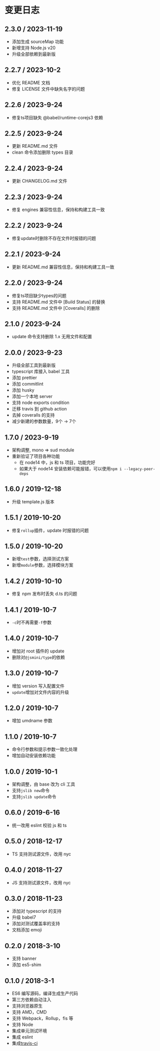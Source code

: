 # 变更日志

## 2.3.0 / 2023-11-19

- 添加生成 sourceMap 功能
- 新增支持 Node.js v20
- 升级全部依赖到最新版

## 2.2.7 / 2023-10-2

- 优化 README 文档
- 修复 LICENSE 文件中缺失名字的问题

## 2.2.6 / 2023-9-24

- 修复ts项目缺失 @babel/runtime-corejs3 依赖

## 2.2.5 / 2023-9-24

- 更新 README.md 文件
- clean 命令添加删除 types 目录

## 2.2.4 / 2023-9-24

- 更新 CHANGELOG.md 文件

## 2.2.3 / 2023-9-24

- 修复 engines 兼容性信息，保持和构建工具一致

## 2.2.2 / 2023-9-24

- 修复update时删除不存在文件时报错的问题

## 2.2.1 / 2023-9-24

- 更新 README.md 兼容性信息，保持和构建工具一致

## 2.2.0 / 2023-9-24

- 修复ts项目缺少types的问题
- 支持 README.md 文件中 [Build Status] 的替换
- 支持 README.md 文件中 [Coveralls] 的删除

## 2.1.0 / 2023-9-24

- update 命令支持删除 1.x 无用文件和配置

## 2.0.0 / 2023-9-23

- 升级全部工具到最新版
- typescript 库接入 babel 工具
- 添加 prettier
- 添加 commitlint
- 添加 husky
- 添加一个本地 server
- 支持 node exports condition
- 迁移 travis 到 github action
- 去掉 coveralls 的支持
- 减少新建的参数数量，9个 -> 7个

## 1.7.0 / 2023-9-19

- 架构调整, mono => sud module
- 重新验证了项目各种功能
  - 在 node14 中，js 和 ts 项目，功能完好
  - 如果大于 node14 安装依赖可能报错，可以使用`npm i --legacy-peer-deps`

## 1.6.0 / 2019-12-18

- 升级 template.js 版本

## 1.5.1 / 2019-10-20

- 修复`rollup`插件，update 时报错的问题

## 1.5.0 / 2019-10-20

- 新增`test`参数，选择测试方案
- 新增`module`参数，选择模块方案

## 1.4.2 / 2019-10-10

- 修复 npm 发布时丢失 d.ts 的问题

## 1.4.1 / 2019-10-7

- `-c`时不再需要`-f`参数

## 1.4.0 / 2019-10-7

- 增加对 root 插件的 update
- 删除对`@jsmini/type`的依赖

## 1.3.0 / 2019-10-7

- 增加 version 写入配置文件
- `update`增加对文件内容的升级

## 1.2.0 / 2019-10-7

- 增加 umdname 参数

## 1.1.0 / 2019-10-7

- 命令行参数和提示参数一致化处理
- 增加自动安装依赖功能

## 1.0.0 / 2019-10-1

- 架构调整，由 base 改为 cli 工具
- 支持`jslib new`命令
- 支持`jslib update`命令

## 0.6.0 / 2019-6-16

- 统一改用 eslint 校验 js 和 ts

## 0.5.0 / 2018-12-17

- TS 支持测试源文件，改用 nyc

## 0.4.0 / 2018-11-27

- JS 支持测试源文件，改用 nyc

## 0.3.0 / 2018-11-23

- 添加对 typescript 的支持
- 升级 babel7
- 添加对测试覆盖率的支持
- 文档添加 emoji

## 0.2.0 / 2018-3-10

- 支持 banner
- 添加 es5-shim

## 0.1.0 / 2018-3-1

- ES6 编写源码，编译生成生产代码
- 第三方依赖自动注入
- 支持浏览器原生
- 支持 AMD，CMD
- 支持 Webpack，Rollup，fis 等
- 支持 Node
- 集成单元测试环境
- 集成 eslint
- 集成[travis-ci](https://www.travis-ci.org/)

